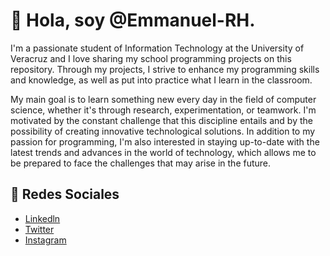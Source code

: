 # 🤖 Hola, soy @Emmanuel-RH. 
I'm a passionate student of Information Technology at the University of Veracruz and I love sharing my school programming projects on this repository. Through my projects, I strive to enhance my programming skills and knowledge, as well as put into practice what I learn in the classroom.  

My main goal is to learn something new every day in the field of computer science, whether it's through research, experimentation, or teamwork. I'm motivated by the constant challenge that this discipline entails and by the possibility of creating innovative technological solutions. In addition to my passion for programming, I'm also interested in staying up-to-date with the latest trends and advances in the world of technology, which allows me to be prepared to face the challenges that may arise in the future.

## 📍 Redes Sociales
<ul>
 <li> <a href=https://www.linkedin.com/in/jos%C3%A9-emmanuelreyeshern%C3%A1ndez/ " target="_blank" rel="noopener noreferrer" >Linkedln</a> </li>
 <li> <a href=https://twitter.com/derek_rh_ " target="_blank" rel="noopener noreferrer" >Twitter</a> </li>
 <li> <a href=https://www.instagram.com/derek.rh_/ " target="_blank" rel="noopener noreferrer" >Instagram</a> </li>
</ul>
